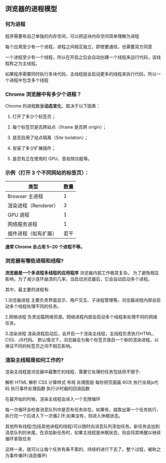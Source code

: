 
## 浏览器的进程模型

### 何为进程

程序需要有自己单独的内存空间，可以把这块内存空间简单理解为进程

每个应用至少有一个进程，进程之间相互独立，即使要通信，也需要双方同意

一个进程至少有一个线程，所以在开启之后会自动创建一个线程来运行代码，该线程称之为主线程。

如果程序需要同时执行多块代码，主线程就会启动更多的线程来执行代码，所以一个进程中包含多个线程


### Chrome 浏览器中有多少个进程？

Chrome 的进程数量**动态变化**，取决于以下因素：

1. 打开了多少个标签页；
    
2. 每个标签页是否跨站点（iframe 是否跨 origin）；
    
3. 是否启用了站点隔离（Site Isolation）；
    
4. 安装了多少扩展插件；
    
5. 是否有正在使用的 GPU、音视频功能等。

### 示例（打开 3 个不同网站的标签页）：

|类型|数量|
|---|---|
|Browser 主进程|1|
|渲染进程（Renderer）|3|
|GPU 进程|1|
|网络服务进程|1|
|插件进程（如有扩展）|若干|

**通常 Chrome 会占用 5~20 个进程不等。**


### 浏览器有哪些进程和线程?

**浏览器是一个多进程多线程的应用程序**
浏览器内部工作极其复杂。
为了避免相互影响，为了减少连环崩溃的几率，当启动浏览器后，它会自动启动多个进程。

其中，最主要的进程有:

1.浏览器进程
主要负责界面显示、用户交互、子进程管理等。浏览器进程内部会启动多个线程处理不同的任务。

2.网络进程
负责加载网络资源。网络进程内部会启动多个线程来处理不同的网络任务。

3.渲染进程
渲染进程启动后，会开启一个渲染主线程，主线程负责执行HTML、CSS、JS代码。
默认情况下，浏览器会为每个标签页我启一个新的渲染进程，以保证不同的标签页之间不相互影响。


### 渲染主线程是如何工作的?

渲染主线程是浏览器中最繁忙的线程，需要它处理的任务包括但不限于:

解析 HTML
解析 CSS
计算样式
布局
处理图层
每秒把页面画 60次
执行全局js代码
执行事件处理函数
执行计时器的回调函数

在最开始的时候，渲染主线程会进入一个无限循环

每一次循环会检查消息队列中是否有任务存在。如果有，就取出第一个任务执行，执行完一个后进入下一次循2.环;如果没有，则进入休眠状态。

其他所有线程(包括其他进程的线程)可以随时向消息队列添加任务。新任务会加到消息队列的未尾。在添加新任务时，如果主线程是休眠状态，则会将其唤醒以继续循环拿取任务

这样一来，就可以让每个任务有条不紊的、持续的进行下去了。整个过程，被称之为事件循环(消息循环)

